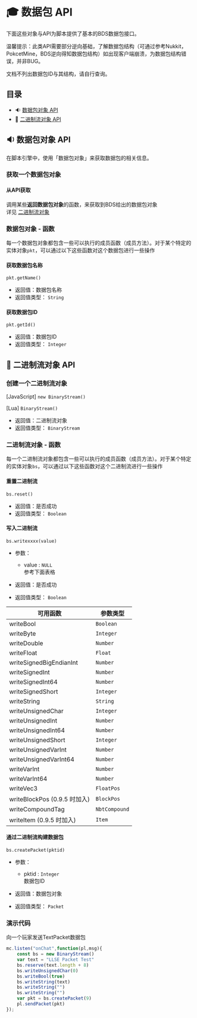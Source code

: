 #  🎓 数据包 API

下面这些对象与API为脚本提供了基本的BDS数据包接口。 

温馨提示：此类API需要部分逆向基础，了解数据包结构（可通过参考Nukkit，PokcetMine，BDS逆向得知数据包结构）如出现客户端崩溃，为数据包结构错误，并非BUG。   

文档不列出数据包ID与其结构，请自行查询。


## 目录
- 🔉 [数据包对象 API](#🔉-数据包对象-api)
- 🔌 [二进制流对象 API](#🔌-二进制流对象-api)



## 🔉 数据包对象 API

在脚本引擎中，使用「数据包对象」来获取数据包的相关信息。

### 获取一个数据包对象

#### 从API获取

调用某些**返回数据包对象**的函数，来获取到BDS给出的数据包对象    
详见 [二进制流对象](#🔌-二进制流对象-api) 



### 数据包对象 - 函数

每一个数据包对象都包含一些可以执行的成员函数（成员方法）。对于某个特定的实体对象`pkt`，可以通过以下这些函数对这个数据包进行一些操作

#### 获取数据包名称

`pkt.getName()`

- 返回值：数据包名称
- 返回值类型： `String`



#### 获取数据包ID

`pkt.getId()`

- 返回值：数据包ID
- 返回值类型： `Integer`



## 🔌 二进制流对象 API

### 创建一个二进制流对象

[JavaScript] ```new BinaryStream()```

[Lua] ```BinaryStream()```

- 返回值：二进制流对象
- 返回值类型： `BinaryStream`

### 二进制流对象 - 函数

每一个二进制流对象都包含一些可以执行的成员函数（成员方法）。对于某个特定的实体对象`bs`，可以通过以下这些函数对这个二进制流进行一些操作

#### 重置二进制流

`bs.reset()`

- 返回值：是否成功
- 返回值类型： `Boolean`



#### 写入二进制流

`bs.writexxxx(value)`    

- 参数：
  - value : `NULL`  
    参考下面表格

- 返回值：是否成功
- 返回值类型： `Boolean`

| 可用函数                     | 参数类型      |
| ---------------------------- | ------------- |
| writeBool                    | `Boolean`     |
| writeByte                    | `Integer`     |
| writeDouble                  | `Number`      |
| writeFloat                   | `Float`       |
| writeSignedBigEndianInt      | `Number`      |
| writeSignedInt               | `Number`      |
| writeSignedInt64             | `Number`      |
| writeSignedShort             | `Integer`     |
| writeString                  | `String`      |
| writeUnsignedChar            | `Integer`     |
| writeUnsignedInt             | `Number`      |
| writeUnsignedInt64           | `Number`      |
| writeUnsignedShort           | `Integer`     |
| writeUnsignedVarInt          | `Number`      |
| writeUnsignedVarInt64        | `Number`      |
| writeVarInt                  | `Number`      |
| writeVarInt64                | `Number`      |
| writeVec3                    | `FloatPos`    |
| writeBlockPos (0.9.5 时加入) | `BlockPos`    |
| writeCompoundTag             | `NbtCompound` |
| writeItem (0.9.5 时加入)     | `Item`        |



#### 通过二进制流构建数据包

`bs.createPacket(pktid)`    

- 参数：
  - pktid : `Integer`  
    数据包ID

- 返回值：数据包对象
- 返回值类型： `Packet`



### 演示代码

向一个玩家发送TextPacket数据包
```js
mc.listen("onChat",function(pl,msg){
    const bs = new BinaryStream()
    var text = "LLSE Packet Test"
    bs.reserve(text.length + 8)
    bs.writeUnsignedChar(0)
    bs.writeBool(true)
    bs.writeString(text)
    bs.writeString("")
    bs.writeString("")
    var pkt = bs.createPacket(9)
    pl.sendPacket(pkt)
});
```
